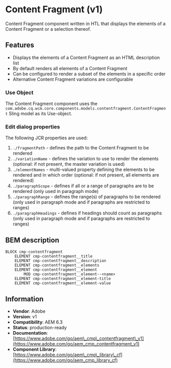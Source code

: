 <!--
Copyright 2019 Adobe

Licensed under the Apache License, Version 2.0 (the "License");
you may not use this file except in compliance with the License.
You may obtain a copy of the License at

    http://www.apache.org/licenses/LICENSE-2.0

Unless required by applicable law or agreed to in writing, software
distributed under the License is distributed on an "AS IS" BASIS,
WITHOUT WARRANTIES OR CONDITIONS OF ANY KIND, either express or implied.
See the License for the specific language governing permissions and
limitations under the License.
-->

Content Fragment (v1)
====
Content Fragment component written in HTL that displays the elements of a Content Fragment or a selection thereof.

## Features
* Displays the elements of a Content Fragment as an HTML description list
* By default renders all elements of a Content Fragment
* Can be configured to render a subset of the elements in a specific order
* Alternative Content Fragment variations are configurable

### Use Object
The Content Fragment component uses the `com.adobe.cq.wcm.core.components.models.contentfragment.ContentFragment` Sling model as its Use-object.

### Edit dialog properties
The following JCR properties are used:

1. `./fragmentPath` - defines the path to the Content Fragment to be rendered
2. `./variationName` - defines the variation to use to render the elements (optional: if not present, the master variation is used)
3. `./elementNames` - multi-valued property defining the elements to be rendered and in which order (optional: if not present, all elements are rendered)
4. `./paragraphScope` - defines if all or a range of paragraphs are to be rendered (only used in paragraph mode)
5. `./paragraphRange` - defines the range(s) of paragraphs to be rendered (only used in paragraph mode and if paragraphs are restricted to ranges)
6. `./paragraphHeadings` - defines if headings should count as paragraphs (only used in paragraph mode and if paragraphs are restricted to ranges)

## BEM description
```
BLOCK cmp-contentfragment
    ELEMENT cmp-contentfragment__title
    ELEMENT cmp-contentfragment__description
    ELEMENT cmp-contentfragment__elements
    ELEMENT cmp-contentfragment__element
        MOD cmp-contentfragment__element--<name>
    ELEMENT cmp-contentfragment__element-title
    ELEMENT cmp-contentfragment__element-value
```

## Information
* **Vendor**: Adobe
* **Version**: v1
* **Compatibility**: AEM 6.3
* **Status**: production-ready
* **Documentation**: [https://www.adobe.com/go/aem\_cmp\_contentfragment\_v1](https://www.adobe.com/go/aem_cmp_contentfragment_v1)
* **Component Library**: [https://www.adobe.com/go/aem\_cmp\_library\_cf](https://www.adobe.com/go/aem_cmp_library_cf)
